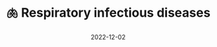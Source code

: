 ---
title: 🫁 Respiratory infectious diseases
date: '2022-12-02'
type: book
commentable: true
show_breadcrumb: true
_build:
  render: always
  list: never
---